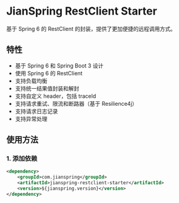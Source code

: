 # JianSpring RestClient Starter

基于 Spring 6 的 RestClient 的封装，提供了更加便捷的远程调用方式。

## 特性

- 基于 Spring 6 和 Spring Boot 3 设计
- 使用 Spring 6 的 RestClient
- 支持负载均衡
- 支持统一结果值封装和解封
- 支持自定义 header，包括 traceId
- 支持请求重试、限流和断路器（基于 Resilience4j）
- 支持请求日志记录
- 支持异常处理

## 使用方法

### 1. 添加依赖

```xml
<dependency>
    <groupId>com.jianspring</groupId>
    <artifactId>jianspring-restclient-starter</artifactId>
    <version>${jianspring.version}</version>
</dependency>